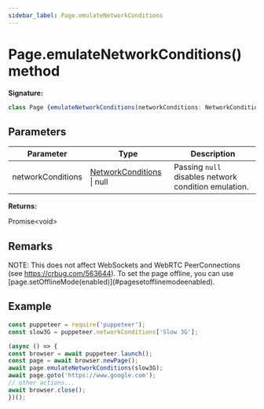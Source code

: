 ```yaml
---
sidebar_label: Page.emulateNetworkConditions
---
```

# Page.emulateNetworkConditions() method

**Signature:**

```typescript
class Page {emulateNetworkConditions(networkConditions: NetworkConditions | null): Promise<void>;}
```

## Parameters

|  Parameter | Type | Description |
|  --- | --- | --- |
|  networkConditions | [NetworkConditions](./puppeteer.networkconditions.md) \| null | Passing <code>null</code> disables network condition emulation. |

**Returns:**

Promise&lt;void&gt;

## Remarks

NOTE: This does not affect WebSockets and WebRTC PeerConnections (see https://crbug.com/563644). To set the page offline, you can use \[page.setOfflineMode(enabled)\](\#pagesetofflinemodeenabled).

## Example


```ts
const puppeteer = require('puppeteer');
const slow3G = puppeteer.networkConditions['Slow 3G'];

(async () => {
const browser = await puppeteer.launch();
const page = await browser.newPage();
await page.emulateNetworkConditions(slow3G);
await page.goto('https://www.google.com');
// other actions...
await browser.close();
})();
```

